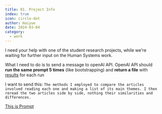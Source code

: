 ```yaml
---
title: 01. Project Info
index: true
icon: circle-dot
author: Haiyue
date: 2024-03-04
category:
  - work
---
```


I need your help with one of the student research projects, while we're waiting for further input on the Human Systems work.


What I need to do is to send a message to openAI API. OpenAI API should **run the same prompt 5 times** (like bootstrapping) and **return a file** with [results](https://docs.google.com/spreadsheets/d/1weID-psaFIfgSKSk4x-FygbGgvidIY4QoN2uARZ1Hsk/edit?usp=sharing) for each run

I want to send this:
`The methods I employed to compare the articles involved reading each one and making a list of its main themes. I then reread the two articles side by side, nothing their similarities and differences.`

[This is Prompt](https://docs.google.com/document/d/1JC6bhbpqn99OJf7GBYvlIcaLD5bdBTI108NnO2dm1qc/edit?usp=sharing)
